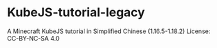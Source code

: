 # KubeJS-tutorial-legacy
A Minecraft KubeJS tutorial in Simplified Chinese (1.16.5-1.18.2)
License: CC-BY-NC-SA 4.0
